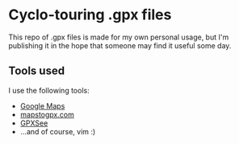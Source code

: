 # Cyclo-touring .gpx files

This repo of .gpx files is made for my own personal usage, but I'm publishing it in the hope that someone may find it useful some day.

## Tools used

I use the following tools:

- [Google Maps](https://maps.google.com)
- [mapstogpx.com](https://mapstogpx.com/)
- [GPXSee](https://www.gpxsee.org/)
- ...and of course, vim :)
